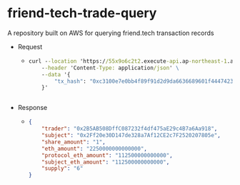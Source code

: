 # friend-tech-trade-query
A repository built on AWS for querying friend.tech transaction records


- Request 
  - ```cmd
    curl --location 'https://55x9o6c2t2.execute-api.ap-northeast-1.amazonaws.com/Dev/query' \
        --header 'Content-Type: application/json' \
        --data '{
            "tx_hash": "0xc3100e7e0bb4f89f91d2d9da6636689601f4447423562e1910e8668a5b78a987"
        }'
  ```

- Response 
  - ```json
    {
        "trader": "0x2B5AB508DffC087232f4df475aE29c4B7a6Aa918",
        "subject": "0x2Ff20e30D147de328a7Af12CE2c7F2520207805e",
        "share_amount": "1",
        "eth_amount": "2250000000000000",
        "protocol_eth_amount": "112500000000000",
        "subject_eth_amount": "112500000000000",
        "supply": "6"
    }
  ```